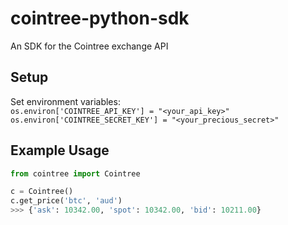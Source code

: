 # cointree-python-sdk
An SDK for the Cointree exchange API 

## Setup
Set environment variables:  
`os.environ['COINTREE_API_KEY'] = "<your_api_key>" `  
`os.environ['COINTREE_SECRET_KEY'] = "<your_precious_secret>"  `

## Example Usage
```python
from cointree import Cointree

c = Cointree()
c.get_price('btc', 'aud') 
>>> {'ask': 10342.00, 'spot': 10342.00, 'bid': 10211.00}
```
